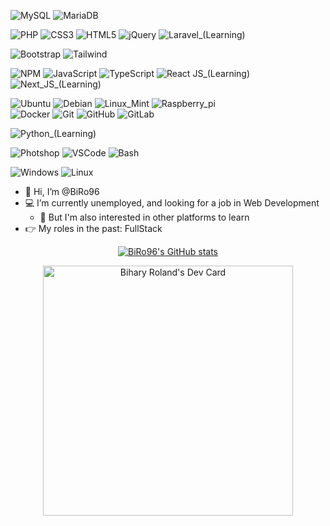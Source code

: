 ![MySQL](https://img.shields.io/badge/mysql-%2300f.svg?style=for-the-badge&logo=mysql&logoColor=white)
![MariaDB](https://img.shields.io/badge/MariaDB-003545?style=for-the-badge&logo=mariadb&logoColor=white)

![PHP](https://img.shields.io/badge/php-%23777BB4.svg?style=for-the-badge&logo=php&logoColor=white)
![CSS3](https://img.shields.io/badge/css3-%231572B6.svg?style=for-the-badge&logo=css3&logoColor=white)
![HTML5](https://img.shields.io/badge/html5-%23E34F26.svg?style=for-the-badge&logo=html5&logoColor=white)
![jQuery](https://img.shields.io/badge/jquery-%230769AD.svg?style=for-the-badge&logo=jquery&logoColor=white)
![Laravel_(Learning)](https://img.shields.io/badge/laravel_(Learning)-fff.svg?style=for-the-badge&logo=laravel&logoColor=red)

![Bootstrap](https://img.shields.io/badge/bootstrap-%23563D7C.svg?style=for-the-badge&logo=bootstrap&logoColor=white)
![Tailwind](https://img.shields.io/badge/Tailwind_CSS-%23563D7C.svg?style=for-the-badge&logo=tailwindcss&logoColor=white)

![NPM](https://img.shields.io/badge/NPM-%23000000.svg?style=for-the-badge&logo=npm&logoColor=white)
![JavaScript](https://img.shields.io/badge/javascript-%23323330.svg?style=for-the-badge&logo=javascript&logoColor=%23F7DF1E)
![TypeScript](https://img.shields.io/badge/typescript-%23007ACC.svg?style=for-the-badge&logo=typescript&logoColor=white)
![React JS_(Learning)](https://img.shields.io/badge/React_(Learning)-black?style=for-the-badge&logo=react)
![Next_JS_(Learning)](https://img.shields.io/badge/Next_(Learning)-black?style=for-the-badge&logo=next.js&logoColor=white)

![Ubuntu](https://img.shields.io/badge/Ubuntu-E95420?style=for-the-badge&logo=ubuntu&logoColor=white)
![Debian](https://img.shields.io/badge/debian-000000?style=for-the-badge&logo=debian&logoColor=red)
![Linux_Mint](https://img.shields.io/badge/Linux_Mint-79d43d?style=for-the-badge&logo=LinuxMint&logoColor=white)
![Raspberry_pi](https://img.shields.io/badge/Raspberry_pi_/_Raspbian-eee?style=for-the-badge&logo=raspberrypi&logoColor=purple)  
![Docker](https://img.shields.io/badge/docker-%230db7ed.svg?style=for-the-badge&logo=docker&logoColor=white)
![Git](https://img.shields.io/badge/git-%23F05033.svg?style=for-the-badge&logo=git&logoColor=white)
![GitHub](https://img.shields.io/badge/github-%23121011.svg?style=for-the-badge&logo=github&logoColor=white)
![GitLab](https://img.shields.io/badge/gitlab-%23181717.svg?style=for-the-badge&logo=gitlab&logoColor=white)

![Python_(Learning)](https://img.shields.io/badge/Python_(Learning)-000.svg?style=for-the-badge&logo=python)

![Photshop](https://img.shields.io/badge/photoshop-ddd.svg?style=for-the-badge&logo=Adobephotoshop)
![VSCode](https://img.shields.io/badge/VSCode-000.svg?style=for-the-badge&logo=visualstudiocode&logoColor=0078d7)
![Bash](https://img.shields.io/badge/bash-333.svg?style=for-the-badge&logo=GNUBash)

![Windows](https://img.shields.io/badge/windows-333.svg?style=for-the-badge&logo=windows)
![Linux](https://img.shields.io/badge/Linux-ccc.svg?style=for-the-badge&logo=linux&logoColor=black)

- :wave: Hi, I’m @BiRo96 
- :computer: I’m currently unemployed, and looking for a job in Web Development
  - :eyes: But I'm also interested in other platforms to learn 
- :point_right: My roles in the past: FullStack

<div align="center">

[![BiRo96's GitHub stats](https://github-readme-stats.vercel.app/api?username=BiRo96&show_icons=true&theme=dracula)](https://github.com/anuraghazra/github-readme-stats)

<a href="https://app.daily.dev/BiRo96"><img src="https://api.daily.dev/devcards/9eaeb562a35648f3aa348b88a30ee085.png?r=4cu" width="400" alt="Bihary Roland's Dev Card"/></a>

</div>

<!--
**BiRo96/BiRo96** is a ✨ _special_ ✨ repository because its `README.md` (this file) appears on your GitHub profile.

Here are some ideas to get you started:

- 🔭 I’m currently working on ...
- 🌱 I’m currently learning NextJS
- 👯 I’m looking to collaborate on ...
- 🤔 I’m looking for help with ...
- 💬 Ask me about ...
- 📫 How to reach me: ...
- 😄 Pronouns: ...
- ⚡ Fun fact: ...
-->
